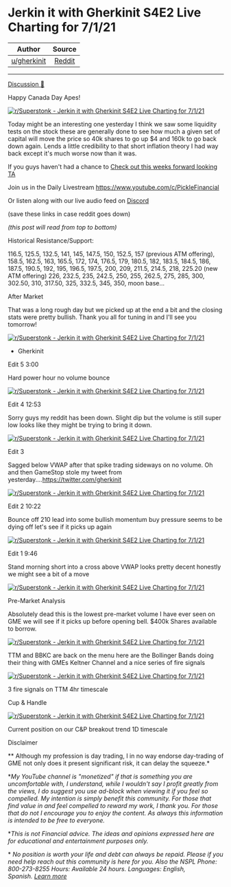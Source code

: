 Jerkin it with Gherkinit S4E2 Live Charting for 7/1/21
======================================================

| Author       | Source       | 
| :-------------: |:-------------:|
|  [u/gherkinit](https://www.reddit.com/user/gherkinit/) | [Reddit](https://www.reddit.com/r/Superstonk/comments/obkz1d/jerkin_it_with_gherkinit_s4e2_live_charting_for/) | 

---

[Discussion 🦍](https://www.reddit.com/r/Superstonk/search?q=flair_name%3A%22Discussion%20%F0%9F%A6%8D%22&restrict_sr=1)

Happy Canada Day Apes!

[![r/Superstonk - Jerkin it with Gherkinit S4E2 Live Charting for 7/1/21](https://preview.redd.it/vvihs3mygl871.png?width=1600&format=png&auto=webp&s=d790214b8dcb5aa6a07806efa60113603ff9b52c)](https://preview.redd.it/vvihs3mygl871.png?width=1600&format=png&auto=webp&s=d790214b8dcb5aa6a07806efa60113603ff9b52c)

Today might be an interesting one yesterday I think we saw some liquidity tests on the stock these are generally done to see how much a given set of capital will move the price so 40k shares to go up $4 and 160k to go back down again. Lends a little credibility to that short inflation theory I had way back except it's much worse now than it was.

If you guys haven't had a chance to [Check out this weeks forward looking TA](https://www.reddit.com/r/Superstonk/comments/o96vcy/jerkin_it_with_gherkinit_forward_looking/)

Join us in the Daily Livestream <https://www.youtube.com/c/PickleFinancial>

Or listen along with our live audio feed on [Discord](https://discord.gg/HbqnUVsSrH)

(save these links in case reddit goes down)

*(this post will read from top to bottom)*

Historical Resistance/Support:

116.5, 125.5, 132.5, 141, 145, 147.5, 150, 152.5, 157 (previous ATM offering), 158.5, 162.5, 163, 165.5, 172, 174, 176.5, 179, 180.5, 182, 183.5, 184.5, 186, 187.5, 190.5, 192, 195, 196.5, 197.5, 200, 209, 211.5, 214.5, 218, 225.20 (new ATM offering) 226, 232.5, 235, 242.5, 250, 255, 262.5, 275, 285, 300, 302.50, 310, 317.50, 325, 332.5, 345, 350, moon base...

After Market

That was a long rough day but we picked up at the end a bit and the closing stats were pretty bullish. Thank you all for tuning in and I'll see you tomorrow!

[![r/Superstonk - Jerkin it with Gherkinit S4E2 Live Charting for 7/1/21](https://preview.redd.it/b2wa8xjqqn871.png?width=701&format=png&auto=webp&s=bdb7f178c1399378233d21e9c2249262563798ac)](https://preview.redd.it/b2wa8xjqqn871.png?width=701&format=png&auto=webp&s=bdb7f178c1399378233d21e9c2249262563798ac)

- Gherkinit

Edit 5 3:00

Hard power hour no volume bounce

[![r/Superstonk - Jerkin it with Gherkinit S4E2 Live Charting for 7/1/21](https://preview.redd.it/ql9964mfgn871.png?width=1625&format=png&auto=webp&s=43876e648e541900e3832b798cd0a629a0ee22e2)](https://preview.redd.it/ql9964mfgn871.png?width=1625&format=png&auto=webp&s=43876e648e541900e3832b798cd0a629a0ee22e2)

Edit 4 12:53

Sorry guys my reddit has been down. Slight dip but the volume is still super low looks like they might be trying to bring it down.

[![r/Superstonk - Jerkin it with Gherkinit S4E2 Live Charting for 7/1/21](https://preview.redd.it/dltih9yusm871.png?width=1559&format=png&auto=webp&s=1911abf32fa48597a881379b8883393bcb5838cf)](https://preview.redd.it/dltih9yusm871.png?width=1559&format=png&auto=webp&s=1911abf32fa48597a881379b8883393bcb5838cf)

Edit 3

Sagged below VWAP after that spike trading sideways on no volume. Oh and then GameStop stole my tweet from yesterday....<https://twitter.com/gherkinit>

[![r/Superstonk - Jerkin it with Gherkinit S4E2 Live Charting for 7/1/21](https://preview.redd.it/jucztpyzam871.png?width=1611&format=png&auto=webp&s=5d3efa20755489ff78731cf00b53432542dfcbae)](https://preview.redd.it/jucztpyzam871.png?width=1611&format=png&auto=webp&s=5d3efa20755489ff78731cf00b53432542dfcbae)

Edit 2 10:22

Bounce off 210 lead into some bullish momentum buy pressure seems to be dying off let's see if it picks up again

[![r/Superstonk - Jerkin it with Gherkinit S4E2 Live Charting for 7/1/21](https://preview.redd.it/g3tiabw02m871.png?width=1465&format=png&auto=webp&s=21d5e97d5ae691be447fd250d1bcbb66d193a99e)](https://preview.redd.it/g3tiabw02m871.png?width=1465&format=png&auto=webp&s=21d5e97d5ae691be447fd250d1bcbb66d193a99e)

Edit 1 9:46

Stand morning short into a cross above VWAP looks pretty decent honestly we might see a bit of a move

[![r/Superstonk - Jerkin it with Gherkinit S4E2 Live Charting for 7/1/21](https://preview.redd.it/vl7epq9jvl871.png?width=1397&format=png&auto=webp&s=432427b542b20fd0a5948101310d985421cf99e8)](https://preview.redd.it/vl7epq9jvl871.png?width=1397&format=png&auto=webp&s=432427b542b20fd0a5948101310d985421cf99e8)

Pre-Market Analysis

Absolutely dead this is the lowest pre-market volume I have ever seen on GME we will see if it picks up before opening bell. $400k Shares available to borrow.

[![r/Superstonk - Jerkin it with Gherkinit S4E2 Live Charting for 7/1/21](https://preview.redd.it/hys2a5pjil871.png?width=1579&format=png&auto=webp&s=0de23f83472bc9411cfc962507298381d264cd9b)](https://preview.redd.it/hys2a5pjil871.png?width=1579&format=png&auto=webp&s=0de23f83472bc9411cfc962507298381d264cd9b)

TTM and BBKC are back on the menu here are the Bollinger Bands doing their thing with GMEs Keltner Channel and a nice series of fire signals

[![r/Superstonk - Jerkin it with Gherkinit S4E2 Live Charting for 7/1/21](https://preview.redd.it/beayw274jl871.png?width=1468&format=png&auto=webp&s=041b90a07b85a4000d10e0b18f97a030d1ce4e61)](https://preview.redd.it/beayw274jl871.png?width=1468&format=png&auto=webp&s=041b90a07b85a4000d10e0b18f97a030d1ce4e61)

3 fire signals on TTM 4hr timescale

Cup & Handle

[![r/Superstonk - Jerkin it with Gherkinit S4E2 Live Charting for 7/1/21](https://preview.redd.it/twkw1ndcjl871.png?width=1833&format=png&auto=webp&s=92d3a83495014c2c5282177ce23041f6550db232)](https://preview.redd.it/twkw1ndcjl871.png?width=1833&format=png&auto=webp&s=92d3a83495014c2c5282177ce23041f6550db232)

Current position on our C&P breakout trend 1D timescale

Disclaimer

** Although my profession is day trading, I in no way endorse day-trading of GME not only does it present significant risk, it can delay the squeeze.*

**My YouTube channel is "monetized" if that is something you are uncomfortable with, I understand, while I wouldn't say I profit greatly from the views, I do suggest you use ad-block when viewing it if you feel so compelled.* *My intention is simply benefit this community. For those that find value in and feel compelled to reward my work, I thank you. For those that do not I encourage you to enjoy the content. As always this information is intended to be free to everyone.*

**This is not Financial advice. The ideas and opinions expressed here are for educational and entertainment purposes only.*

* *No position is worth your life and debt can always be repaid. Please if you need help reach out this community is here for you. Also the NSPL Phone: 800-273-8255 Hours: Available 24 hours. Languages: English, Spanish.* [*Learn more*](https://suicidepreventionlifeline.org/)
